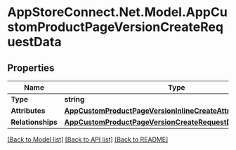 # AppStoreConnect.Net.Model.AppCustomProductPageVersionCreateRequestData

## Properties

Name | Type | Description | Notes
------------ | ------------- | ------------- | -------------
**Type** | **string** |  | 
**Attributes** | [**AppCustomProductPageVersionInlineCreateAttributes**](AppCustomProductPageVersionInlineCreateAttributes.md) |  | [optional] 
**Relationships** | [**AppCustomProductPageVersionCreateRequestDataRelationships**](AppCustomProductPageVersionCreateRequestDataRelationships.md) |  | 

[[Back to Model list]](../README.md#documentation-for-models) [[Back to API list]](../README.md#documentation-for-api-endpoints) [[Back to README]](../README.md)

